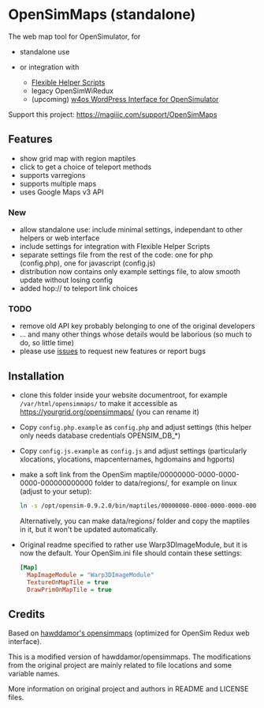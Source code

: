 # OpenSimMaps (standalone)

The web map tool for OpenSimulator, for

- standalone use
- or integration with

  - [Flexible Helper Scripts](https://github.com/GuduleLapointe/flexible_helper_scripts)
  - legacy OpenSimWiRedux
  - (upcoming) [w4os WordPress Interface for OpenSimulator](https://w4os.org)

Support this project: <https://magiiic.com/support/OpenSimMaps>

## Features

- show grid map with region maptiles
- click to get a choice of teleport methods
- supports varregions
- supports multiple maps
- uses Google Maps v3 API

### New

- allow standalone use: include minimal settings, independant to other helpers or web interface
- include settings for integration with Flexible Helper Scripts
- separate settings file from the rest of the code: one for php (config.php), one for javascript (config.js)
- distribution now contains only example settings file, to alow smooth update without losing config
- added hop:// to teleport link choices

### TODO

- remove old API key probably belonging to one of the original developers
- ... and many other things whose details would be laborious (so much to do, so little time)
- please use [issues](https://github.com/GuduleLapointe/opensimmaps/issues) to request new features or report bugs

## Installation

- clone this folder inside your website documentroot, for example `/var/html/opensimmaps/` to make it accessible as <https://yourgrid.org/opensimmaps/> (you can rename it)
- Copy `config.php.example` as `config.php` and adjust settings (this helper only needs database credentials OPENSIM_DB_*)
- Copy `config.js.example` as `config.js` and adjust settings (particularly xlocations, ylocations, mapcenternames, hgdomains and hgports)
- make a soft link from the OpenSim maptile/00000000-0000-0000-0000-000000000000 folder to data/regions/, for example on linux (adjust to your setup):

  ```bash
  ln -s /opt/opensim-0.9.2.0/bin/maptiles/00000000-0000-0000-0000-000000000000 /var/html/opensimmaps/data/regions
  ```

  Alternatively, you can make data/regions/ folder and copy the maptiles in it, but it won't be updated automatically.

- Original readme specified to rather use Warp3DImageModule, but it is now the default. Your OpenSim.ini file should contain these settings:

  ```ini
  [Map]
    MapImageModule = "Warp3DImageModule"
    TextureOnMapTile = true
    DrawPrimOnMapTile = true
  ```

## Credits

Based on [hawddamor's opensimmaps](https://github.com/hawddamor/opensimmaps) (optimized for OpenSim Redux web interface).

This is a modified version of hawddamor/opensimmaps. The modifications from the original project are mainly related to file locations and some variable names.

More information on original project and authors in README and LICENSE files.
